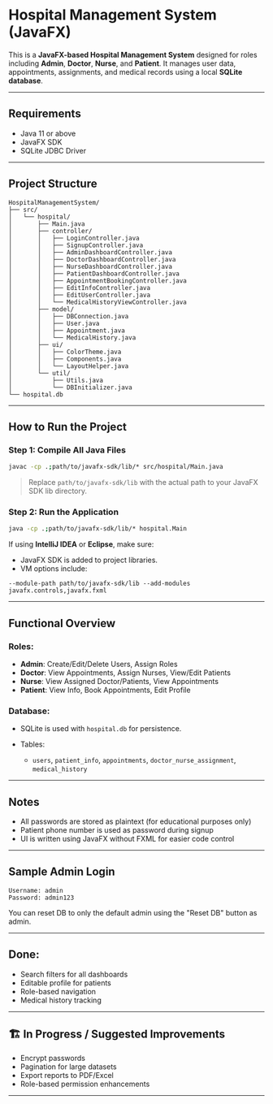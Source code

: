 # Hospital Management System (JavaFX)

This is a **JavaFX-based Hospital Management System** designed for roles including **Admin**, **Doctor**, **Nurse**, and **Patient**. It manages user data, appointments, assignments, and medical records using a local **SQLite database**.

---

## Requirements

* Java 11 or above
* JavaFX SDK
* SQLite JDBC Driver

---

## Project Structure

```
HospitalManagementSystem/
├── src/
│   └── hospital/
│       ├── Main.java
│       ├── controller/
│       │   ├── LoginController.java
│       │   ├── SignupController.java
│       │   ├── AdminDashboardController.java
│       │   ├── DoctorDashboardController.java
│       │   ├── NurseDashboardController.java
│       │   ├── PatientDashboardController.java
│       │   ├── AppointmentBookingController.java
│       │   ├── EditInfoController.java
│       │   ├── EditUserController.java
│       │   └── MedicalHistoryViewController.java
│       ├── model/
│       │   ├── DBConnection.java
│       │   ├── User.java
│       │   ├── Appointment.java
│       │   └── MedicalHistory.java
│       ├── ui/
│       │   ├── ColorTheme.java
│       │   ├── Components.java
│       │   └── LayoutHelper.java
│       └── util/
│           ├── Utils.java
│           └── DBInitializer.java
└── hospital.db
```

---

## How to Run the Project

### Step 1: Compile All Java Files

```bash
javac -cp .;path/to/javafx-sdk/lib/* src/hospital/Main.java
```

> Replace `path/to/javafx-sdk/lib` with the actual path to your JavaFX SDK lib directory.

### Step 2: Run the Application

```bash
java -cp .;path/to/javafx-sdk/lib/* hospital.Main
```

If using **IntelliJ IDEA** or **Eclipse**, make sure:

* JavaFX SDK is added to project libraries.
* VM options include:

```
--module-path path/to/javafx-sdk/lib --add-modules javafx.controls,javafx.fxml
```

---

## Functional Overview

### Roles:

* **Admin**: Create/Edit/Delete Users, Assign Roles
* **Doctor**: View Appointments, Assign Nurses, View/Edit Patients
* **Nurse**: View Assigned Doctor/Patients, View Appointments
* **Patient**: View Info, Book Appointments, Edit Profile

### Database:

* SQLite is used with `hospital.db` for persistence.
* Tables:

  * `users`, `patient_info`, `appointments`, `doctor_nurse_assignment`, `medical_history`

---

## Notes

* All passwords are stored as plaintext (for educational purposes only)
* Patient phone number is used as password during signup
* UI is written using JavaFX without FXML for easier code control

---

## Sample Admin Login

```text
Username: admin
Password: admin123
```

You can reset DB to only the default admin using the "Reset DB" button as admin.

---

## Done:

* Search filters for all dashboards
* Editable profile for patients
* Role-based navigation
* Medical history tracking

---

## 🏗️ In Progress / Suggested Improvements

* Encrypt passwords
* Pagination for large datasets
* Export reports to PDF/Excel
* Role-based permission enhancements

---
